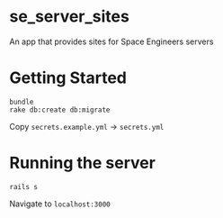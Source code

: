 # se_server_sites
An app that provides sites for Space Engineers servers

# Getting Started

```
bundle
rake db:create db:migrate
```

Copy `secrets.example.yml` -> `secrets.yml`

# Running the server

```
rails s
```

Navigate to `localhost:3000`